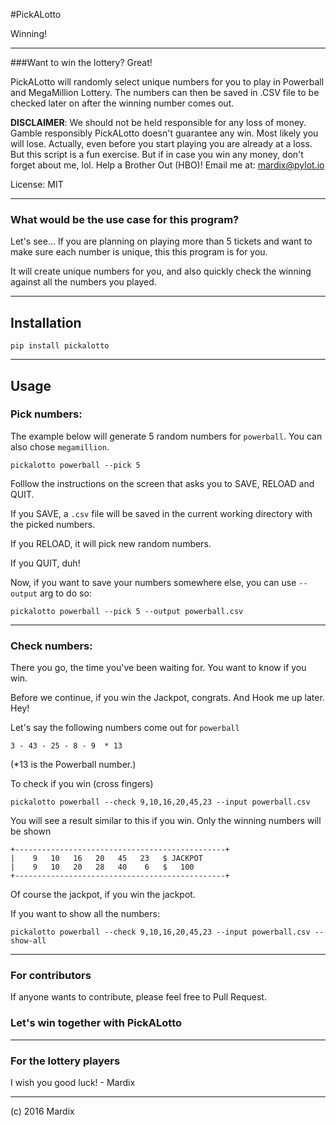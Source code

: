 
#PickALotto

Winning!

---

###Want to win the lottery? Great!

PickALotto will randomly select unique numbers for you to play in Powerball and
MegaMillion Lottery. The numbers can then be saved in .CSV file to be checked 
later on after the winning number comes out.

**DISCLAIMER**: We should not be held responsible for any loss of money. Gamble responsibly
PickALotto doesn't guarantee any win. Most likely you will lose. 
Actually, even before you start playing you are already at a loss. But this script is a fun exercise.
But if in case you win any money, don't forget about me, lol. Help a Brother Out (HBO)! 
Email me at: mardix@pylot.io

License: MIT

---

### What would be the use case for this program?

Let's see... If you are planning on playing more than 5 tickets and want to make sure each number is 
unique, this this program is for you.

It will create unique numbers for you, and also quickly check the 
winning against all the numbers you played. 

---

## Installation

    pip install pickalotto
    
---

## Usage

### Pick numbers: 

The example below will generate 5 random numbers for `powerball`. You can also chose
`megamillion`.

    pickalotto powerball --pick 5
    
    
Folllow the instructions on the screen that asks you to SAVE, RELOAD and QUIT.

If you SAVE, a `.csv` file will be saved in the current working directory with the picked numbers. 

If you RELOAD, it will pick new random numbers.

If you QUIT, duh!

Now, if you want to save your numbers somewhere else, you can use `--output` arg to do so:

    pickalotto powerball --pick 5 --output powerball.csv

---

### Check numbers:

There you go, the time you've been waiting for. You want to know if you win. 

Before we continue, if you win the Jackpot, congrats. And Hook me up later. Hey!

Let's say the following numbers come out for `powerball`

    3 - 43 - 25 - 8 - 9  * 13
    
(*13 is the Powerball number.)

To check if you win (cross fingers)

    pickalotto powerball --check 9,10,16,20,45,23 --input powerball.csv
    

You will see a result similar to this if you win. Only the winning numbers will
be shown

    +-----------------------------------------------+
    |    9   10   16   20   45   23   $ JACKPOT 
    |    9   10   20   28   40    6   $   100 
    +-----------------------------------------------+
        
Of course the jackpot, if you win the jackpot.

If you want to show all the numbers:

    pickalotto powerball --check 9,10,16,20,45,23 --input powerball.csv --show-all


---

### For contributors

If anyone wants to contribute, please feel free to Pull Request. 

### Let's win together with PickALotto

---

### For the lottery players

I wish you good luck! - Mardix

---

(c) 2016 Mardix
